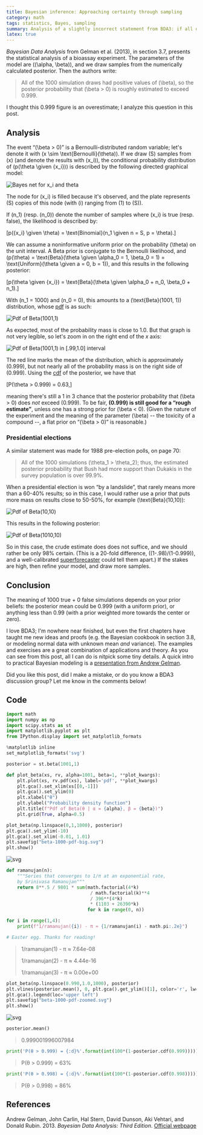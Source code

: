 ```yaml
---
title: Bayesian inference: Approaching certainty through sampling
category: math
tags: statistics, Bayes, sampling
summary: Analysis of a slightly incorrect statement from BDA3: if all of the 1000 draws from Bernoulli(p) are 1, what are likely values of p?
latex: true
---
```


_Bayesian Data Analysis_ from Gelman et al. (2013), in section 3.7, presents the statistical analysis of a bioassay experiment. The parameters of the model are \((\alpha, \beta)\), and we draw samples from the numerically calculated posterior. Then the authors write:

> All of the 1000 simulation draws had positive values of \(\beta\), so the posterior probability that \(\beta > 0\) is roughly estimated to exceed 0.999.

I thought this 0.999 figure is an overestimate; I analyze this question in this post.

<!--more-->

## Analysis

The event “\(\beta > 0\)” is a Bernoulli-distributed random variable; let's denote it with \(x \sim \text{Bernoulli}(\theta)\). If we draw \(S\) samples from \(x\) (and denote the results with \(x_i\)), the conditional probability distribution of \(p(\theta \given \{x_i\})\) is described by the following directed graphical model:

![Bayes net for x_i and theta](dgm-theta.svg)

The node for \(x_i\) is filled because it's observed, and the plate represents \(S\) copies of this node (with \(i\) ranging from \(1\) to \(S\)).

If \(n_1\) (resp. \(n_0\)) denote the number of samples where \(x_i\) is true (resp. false), the likelihood is described by:

[p(\{x_i\} \given \theta) = \text{Binomial}(n_1 \given n = S, p = \theta).]

We can assume a noninformative uniform prior on the probability \(\theta\) on the unit interval. A Beta prior is conjugate to the Bernoulli likelihood, and \(p(\theta) = \text{Beta}(\theta \given \alpha_0 = 1, \beta_0 = 1) = \text{Uniform}(\theta \given a = 0, b = 1)\), and this results in the following posterior:

[p(\theta \given \{x_i\}) = \text{Beta}(\theta \given \alpha_0 + n_0, \beta_0 + n_1).]

With \(n_1 = 1000\) and \(n_0 = 0\), this amounts to a \(\text{Beta}(1001, 1)\) distribution, whose [pdf](https://en.wikipedia.org/wiki/Beta_distribution#Probability_density_function) is as such:

![Pdf of Beta(1001,1)](beta-1000-pdf-big.svg)

As expected, most of the probability mass is close to 1.0. But that graph is not very legible, so let's zoom in on the right end of the _x_ axis:

![Pdf of Beta(1001,1) in \[.99,1.0\] interval](beta-1000-pdf-zoomed.svg)

The red line marks the mean of the distribution, which is approximately \(0.999\), but not nearly all of the probability mass is on the right side of \(0.999\). Using the [cdf](https://en.wikipedia.org/wiki/Cumulative_distribution_function) of the posterior, we have that

[P(\theta > 0.999) = 0.63,]

meaning there's still a 1 in 3 chance that the posterior probability that \(\beta > 0\) does _not_ exceed \(0.999\). To be fair, **\(0.999\) is still good for a “rough estimate”**, unless one has a strong prior for \(\beta < 0\). (Given the nature of the experiment and the meaning of the parameter \(\beta\) -- the toxicity of a compound --, a flat prior on “\(\beta > 0\)” is reasonable.)

### Presidential elections

A similar statement was made for 1988 pre-election polls, on page 70:

> All of the 1000 simulations \(\theta_1 > \theta_2\); thus, the estimated posterior probability that Bush had more support than Dukakis in the survey population is over 99.9%.

When a presidential election is won “by a landslide”, that rarely means more than a 60-40% results; so in this case, I would rather use a prior that puts more mass on results close to 50-50%, for example \(\text{Beta}(10,10)\):

![Pdf of Beta(10,10)](beta-10-pdf.svg)

This results in the following posterior:

![Pdf of Beta(1010,10)](beta-1010-pdf.svg)

So in this case, the crude estimate does does not suffice, and we should rather be only 98% certain. (This is a 20-fold difference, \((1-.98)/(1-0.999)\), and a well-calibrated [superforecaster](https://goodjudgment.com/philip-tetlocks-10-commandments-of-superforecasting/) could tell them apart.) If the stakes are high, then refine your model, and draw more samples.

## Conclusion

The meaning of 1000 true + 0 false simulations depends on your prior beliefs: the posterior mean could be 0.999 (with a uniform prior), or anything less than 0.99 (with a prior weighted more towards the center or zero).

I love BDA3; I'm nowhere near finished, but even the first chapters have taught me new ideas and proofs (e.g. the Bayesian cookbook in section 3.8, or modeling normal data with unknown mean _and_ variance). The examples and exercises are a great combination of applications and theory. As you can see from this post, all I can do is nitpick some tiny details. A quick intro to practical Bayesian modeling is a [presentation from Andrew Gelman](https://www.youtube.com/watch?v=T1gYvX5c2sM).

Did you like this post, did I make a mistake, or do you know a BDA3 discussion group? Let me know in the comments below!

## Code

```python
import math
import numpy as np
import scipy.stats as st
import matplotlib.pyplot as plt
from IPython.display import set_matplotlib_formats

%matplotlib inline
set_matplotlib_formats('svg')
```


```python
posterior = st.beta(1001,1)
```


```python
def plot_beta(xs, rv, alpha=1001, beta=1, **plot_kwargs):
    plt.plot(xs, rv.pdf(xs), label='pdf', **plot_kwargs)
    plt.gca().set_xlim(xs[[0,-1]])
    plt.gca().set_ylim(0)
    plt.xlabel("θ")
    plt.ylabel("Probability density function")
    plt.title(f"Pdf of Beta(θ | α = {alpha}, β = {beta})")
    plt.grid(True, alpha=0.5)
```


```python
plot_beta(np.linspace(0,1,1000), posterior)
plt.gca().set_ylim(-10)
plt.gca().set_xlim(-0.01, 1.01)
plt.savefig("beta-1000-pdf-big.svg")
plt.show()
```


![svg](beta-1000-pdf-big.svg)



```python
def ramanujan(n):
    """Series that converges to 1/π at an exponential rate,
    by Srinivasa Ramanujan"""
    return 8**.5 / 9801 * sum(math.factorial(4*k)
                               / math.factorial(k)**4
                               / 396**(4*k)
                               * (1103 + 26390*k)
                              for k in range(0, n))

for i in range(1,4):
    print(f"1/ramanujan({i}) - π ≈ {1/ramanujan(i) - math.pi:.2e}")

# Easter egg. Thanks for reading!
```

> 1/ramanujan(1) - π ≈ 7.64e-08
>
> 1/ramanujan(2) - π ≈ 4.44e-16
>
> 1/ramanujan(3) - π ≈ 0.00e+00



```python
plot_beta(np.linspace(0.990,1.0,1000), posterior)
plt.vlines(posterior.mean(), 0, plt.gca().get_ylim()[1], color='r', lw=1, label='mean')
plt.gca().legend(loc='upper left')
plt.savefig("beta-1000-pdf-zoomed.svg")
plt.show()
```


![svg](beta-1000-pdf-zoomed.svg)



```python
posterior.mean()
```




> 0.999001996007984




```python
print('P(θ > 0.999) = {:d}%'.format(int(100*(1-posterior.cdf(0.999)))))
```




> P(θ > 0.999) = 63%




```python
print('P(θ > 0.998) = {:d}%'.format(int(100*(1-posterior.cdf(0.998)))))
```




> P(θ > 0.998) = 86%



## References

Andrew Gelman, John Carlin, Hal Stern, David Dunson, Aki Vehtari, and Donald Rubin. 2013. _Bayesian Data Analysis: Third Edition_. [Official webpage](http://www.stat.columbia.edu/~gelman/book/)
